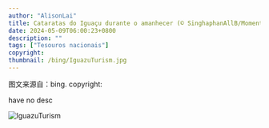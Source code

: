 ```yaml
---
author: "AlisonLai"
title: Cataratas do Iguaçu durante o amanhecer (© SinghaphanAllB/Moment/Getty Images)
date: 2024-05-09T06:00:23+0800
description: ""
tags: ["Tesouros nacionais"]
copyright: 
thumbnail: /bing/IguazuTurism.jpg
---
```

图文来源自：bing.  copyright: 

have no desc

![IguazuTurism](/bing/IguazuTurism.jpg)